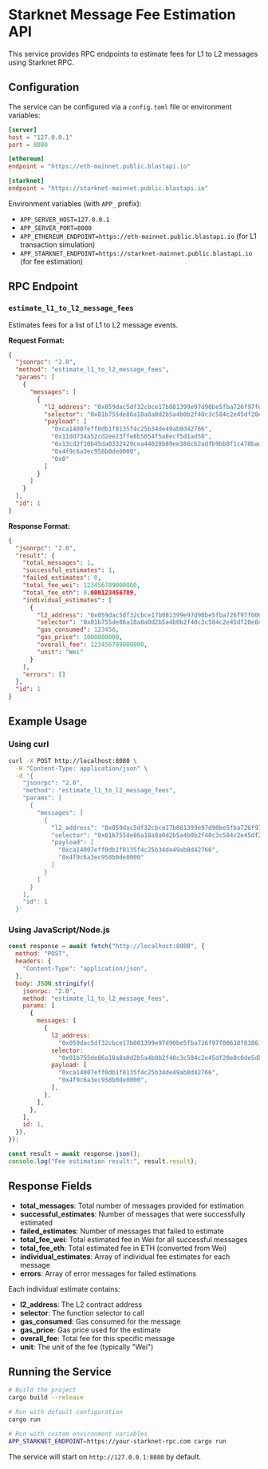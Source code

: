 # Starknet Message Fee Estimation API

This service provides RPC endpoints to estimate fees for L1 to L2 messages using Starknet RPC.

## Configuration

The service can be configured via a `config.toml` file or environment variables:

```toml
[server]
host = "127.0.0.1"
port = 8080

[ethereum]
endpoint = "https://eth-mainnet.public.blastapi.io"

[starknet]
endpoint = "https://starknet-mainnet.public.blastapi.io"
```

Environment variables (with `APP_` prefix):

- `APP_SERVER_HOST=127.0.0.1`
- `APP_SERVER_PORT=8080`
- `APP_ETHEREUM_ENDPOINT=https://eth-mainnet.public.blastapi.io` (for L1 transaction simulation)
- `APP_STARKNET_ENDPOINT=https://starknet-mainnet.public.blastapi.io` (for fee estimation)

## RPC Endpoint

### `estimate_l1_to_l2_message_fees`

Estimates fees for a list of L1 to L2 message events.

**Request Format:**

```json
{
  "jsonrpc": "2.0",
  "method": "estimate_l1_to_l2_message_fees",
  "params": [
    {
      "messages": [
        {
          "l2_address": "0x059dac5df32cbce17b081399e97d90be5fba726f97f00638f838613d088e5a47",
          "selector": "0x01b755de86a18a8a0d2b5a4b0b2f40c3c584c2e45df20e8c0de5db20a6c4fb7",
          "payload": [
            "0xca14007eff0db1f8135f4c25b34de49ab0d42766",
            "0x11dd734a52cd2ee23ffe8b5054f5a8ecf5d1ad50",
            "0x13cd2f10b45da0332429cea44028b89ee386cb2adfb9bb8f1c470bad6a1f8d1",
            "0x4f9c6a3ec958b0de0000",
            "0x0"
          ]
        }
      ]
    }
  ],
  "id": 1
}
```

**Response Format:**

```json
{
  "jsonrpc": "2.0",
  "result": {
    "total_messages": 1,
    "successful_estimates": 1,
    "failed_estimates": 0,
    "total_fee_wei": 123456789000000,
    "total_fee_eth": 0.000123456789,
    "individual_estimates": [
      {
        "l2_address": "0x059dac5df32cbce17b081399e97d90be5fba726f97f00638f838613d088e5a47",
        "selector": "0x01b755de86a18a8a0d2b5a4b0b2f40c3c584c2e45df20e8c0de5db20a6c4fb7",
        "gas_consumed": 123456,
        "gas_price": 1000000000,
        "overall_fee": 123456789000000,
        "unit": "Wei"
      }
    ],
    "errors": []
  },
  "id": 1
}
```

## Example Usage

### Using curl

```bash
curl -X POST http://localhost:8080 \
  -H "Content-Type: application/json" \
  -d '{
    "jsonrpc": "2.0",
    "method": "estimate_l1_to_l2_message_fees",
    "params": [
      {
        "messages": [
          {
            "l2_address": "0x059dac5df32cbce17b081399e97d90be5fba726f97f00638f838613d088e5a47",
            "selector": "0x01b755de86a18a8a0d2b5a4b0b2f40c3c584c2e45df20e8c0de5db20a6c4fb7",
            "payload": [
              "0xca14007eff0db1f8135f4c25b34de49ab0d42766",
              "0x4f9c6a3ec958b0de0000"
            ]
          }
        ]
      }
    ],
    "id": 1
  }'
```

### Using JavaScript/Node.js

```javascript
const response = await fetch("http://localhost:8080", {
  method: "POST",
  headers: {
    "Content-Type": "application/json",
  },
  body: JSON.stringify({
    jsonrpc: "2.0",
    method: "estimate_l1_to_l2_message_fees",
    params: [
      {
        messages: [
          {
            l2_address:
              "0x059dac5df32cbce17b081399e97d90be5fba726f97f00638f838613d088e5a47",
            selector:
              "0x01b755de86a18a8a0d2b5a4b0b2f40c3c584c2e45df20e8c0de5db20a6c4fb7",
            payload: [
              "0xca14007eff0db1f8135f4c25b34de49ab0d42766",
              "0x4f9c6a3ec958b0de0000",
            ],
          },
        ],
      },
    ],
    id: 1,
  }),
});

const result = await response.json();
console.log("Fee estimation result:", result.result);
```

## Response Fields

- **total_messages**: Total number of messages provided for estimation
- **successful_estimates**: Number of messages that were successfully estimated
- **failed_estimates**: Number of messages that failed to estimate
- **total_fee_wei**: Total estimated fee in Wei for all successful messages
- **total_fee_eth**: Total estimated fee in ETH (converted from Wei)
- **individual_estimates**: Array of individual fee estimates for each message
- **errors**: Array of error messages for failed estimations

Each individual estimate contains:

- **l2_address**: The L2 contract address
- **selector**: The function selector to call
- **gas_consumed**: Gas consumed for the message
- **gas_price**: Gas price used for the estimate
- **overall_fee**: Total fee for this specific message
- **unit**: The unit of the fee (typically "Wei")

## Running the Service

```bash
# Build the project
cargo build --release

# Run with default configuration
cargo run

# Run with custom environment variables
APP_STARKNET_ENDPOINT=https://your-starknet-rpc.com cargo run
```

The service will start on `http://127.0.0.1:8080` by default.
